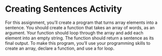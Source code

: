 # Creating Sentences Activity
For this assignment, you’ll create a program that turns array elements into a sentence. You should create a function that takes an array of words, as an argument. Your function should loop through the array and add each element into an empty string. The function should return a sentence as its final output. To make this program, you’ll use your programming skills to create an array, declare a function, and use a for loop.
